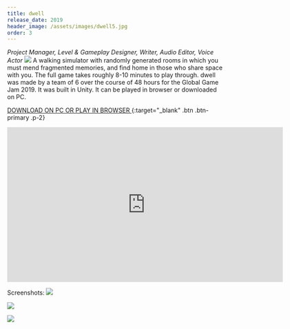 ```yaml
---
title: dwell
release_date: 2019
header_image: /assets/images/dwell5.jpg
order: 3
---
```

_Project Manager, Level & Gameplay Designer, Writer, Audio Editor, Voice Actor_
![](/assets/images/dwell1.jpg)
A walking simulator with randomly generated rooms in which you must mend fragmented memories, and find home in those who share space with you. The full game takes roughly 8-10 minutes to play through. dwell was made by a team of 6 over the course of 48 hours for the Global Game Jam 2019. It was built in Unity. It can be played in browser or downloaded on PC. 
<br>

[DOWNLOAD ON PC OR PLAY IN BROWSER ](https://katietdyer.itch.io/dwell){:target="_blank" .btn .btn-primary .p-2}

<iframe src="https://player.vimeo.com/video/324784300" width="640" height="360" frameborder="0" allow="autoplay; fullscreen" allowfullscreen></iframe>

Screenshots:
![](/assets/images/dwell2.jpg)

![](/assets/images/dwell3.jpg)

![](/assets/images/dwell4.jpg)
